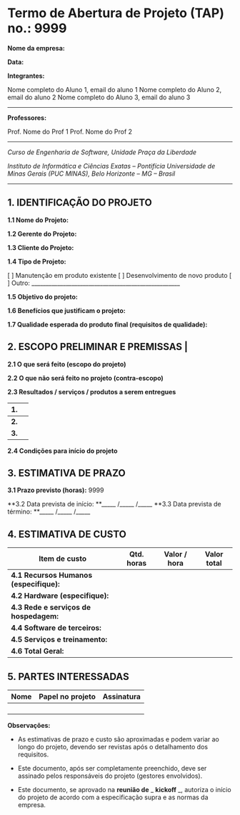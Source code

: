 # Termo de Abertura de Projeto (TAP) no.: 9999

**Nome da empresa:**

**Data:**

**Integrantes:**

Nome completo do Aluno 1, email do aluno 1
Nome completo do Aluno 2, email do aluno 2
Nome completo do Aluno 3, email do aluno 3

---

**Professores:**

Prof. Nome do Prof 1
Prof. Nome do Prof 2

---

_Curso de Engenharia de Software, Unidade Praça da Liberdade_

_Instituto de Informática e Ciências Exatas – Pontifícia Universidade de Minas Gerais (PUC MINAS), Belo Horizonte – MG – Brasil_

---

## 1. IDENTIFICAÇÃO DO PROJETO

**1.1 Nome do Projeto:**

**1.2 Gerente do Projeto:**

**1.3 Cliente do Projeto:**

**1.4 Tipo de Projeto:**

[ ] Manutenção em produto existente
[ ] Desenvolvimento de novo produto
[ ] Outro: \_\_\_\_\_\_\_\_\_\_\_\_\_\_\_\_\_\_\_\_\_\_\_\_\_\_\_\_\_\_\_\_\_\_\_\_\_\_\_\_\_\_\_\_\_\_\_\_\_\_\_\_

**1.5 Objetivo do projeto:**

**1.6 Benefícios que justificam o projeto:**

**1.7 Qualidade esperada do produto final (requisitos de qualidade):**

## **2. ESCOPO PRELIMINAR E PREMISSAS** |

**2.1 O que será feito (escopo do projeto)**


**2.2 O que não será feito no projeto (contra-escopo)**


**2.3 Resultados / serviços / produtos a serem entregues**

| **1.** |  |
| --- | --- |
| **2.** | |
| **3.** | |

**2.4 Condições para início do projeto**




## 3. ESTIMATIVA DE PRAZO


**3.1 Prazo previsto (horas):** 9999

**3.2 Data prevista de início:  **\_\_\_\_\_ /\_\_\_\_\_ /\_\_\_\_\_ 
**3.3 Data prevista de término: **\_\_\_\_\_ /\_\_\_\_\_ /\_\_\_\_\_ 

## 4. ESTIMATIVA DE CUSTO

| Item de custo | Qtd. horas | Valor / hora  | Valor total |
| --- | --- | --- | --- |
| **4.1 Recursos Humanos** **(especifique):** |  |  |  |
| **4.2 Hardware (especifique):** |  |  |  |
| **4.3 Rede e serviços de hospedagem:** |  |  |  |
| **4.4 Software de terceiros:** |  |  |  |
| **4.5 Serviços e treinamento:** |  |  |  |
| **4.6 Total Geral:** |  |  |  |

## 5. PARTES INTERESSADAS

| Nome | Papel no projeto | Assinatura |
| --- | --- | --- |
|     |     |     |
|     |     |     |
|     |     |     |
|     |     |     |

**Observações:**

- As estimativas de prazo e custo são aproximadas e podem variar ao longo do projeto, devendo ser revistas após o detalhamento dos requisitos.

- Este documento, após ser completamente preenchido, deve ser assinado pelos responsáveis do projeto (gestores envolvidos).

- Este documento, se aprovado na **reunião de** _ **kickoff** _, autoriza o início do projeto de acordo com a especificação supra e as normas da empresa.

